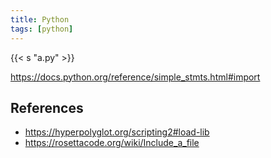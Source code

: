 ```yaml
---
title: Python
tags: [python]
---
```


{{< s "a.py" >}}

<https://docs.python.org/reference/simple_stmts.html#import>

## References

- <https://hyperpolyglot.org/scripting2#load-lib>
- <https://rosettacode.org/wiki/Include_a_file>
